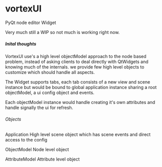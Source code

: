 # vortexUI
PyQt node editor Widget

Very much still a WIP so not much is working right now.

##### Inital thoughts #####

VortexUI use's a high level objectModel approach to the node based problem,
instead of asking clients to deal directly with QtWidgets and knowing much of the internals.
we provide few high level objects to customize which should handle all aspects.

The Widget supports tabs, each tab consists of a new view and scene instance
but would be bound to global application instance sharing a root objectModel,
a ui config object and events.

Each objectModel instance would handle creating it's own attributes and handle
signally the ui for refresh.




###### Objects ######
Application
    High level scene object which has scene events and direct access to the config

ObjectModel
    Node level object

AttributeModel
    Attribute level object

